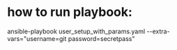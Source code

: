 # how to run playbook:
ansible-playbook user_setup_with_params.yaml --extra-vars="username=git password=secretpass"
